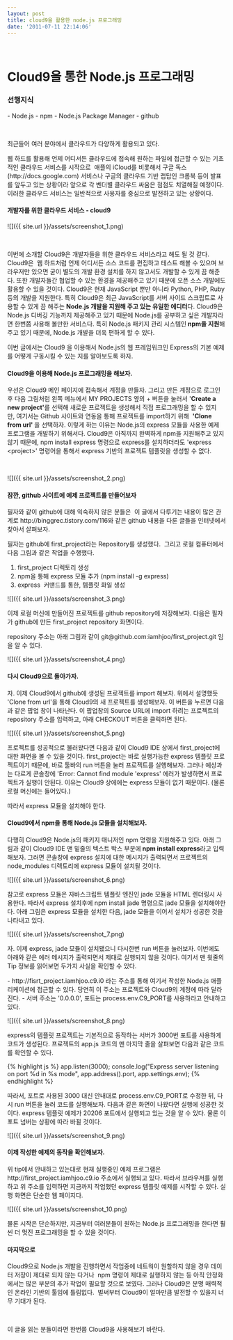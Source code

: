 ```yaml
---
layout: post
title: cloud9을 활용한 node.js 프로그래밍
date: '2011-07-11 22:14:06'
---
```


<p> </p>
<h1>Cloud9을 통한 Node.js 프로그래밍</h1>
<h3>선행지식</h3>
<p>- Node.js - npm - Node.js Package Manager - github</p>
<p> </p>
<p>최근들어 여러 분야에서 클라우드가 다양하게 활용되고 있다.</p>
<p>웹 하드를 활용해 언제 어디서든 클라우드에 접속해 원하는 파일에 접근할 수 있는 기초적인 클라우드 서비스를 시작으로  애플의 iCloud를 비롯해서 구글 독스(http://docs.google.com) 서비스나 구글의 클라우드 기반 랩탑인 크롬북 등이 발표를 앞두고 있는 상황이라 앞으로 각 벤더별 클라우드 싸움은 점점도 치열해질 예정이다. 이러한 클라우드 서비스는 일반적으로 사용자를 중심으로 발전하고 있는 상황이다.</p>
<h4>개발자를 위한 클라우드 서비스 - cloud9</h4>
![]({{ site.url }}/assets/screenshot_1.png)
<p> </p>
<p>이번에 소개할 Cloud9은 개발자들을 위한 클라우드 서비스라고 해도 될 것 같다. Cloud9은  웹 하드처럼 언제 어디서든 소스 코드를 편집하고 테스트 해볼 수 있으며 브라우저만 있으면 굳이 별도의 개발 환경 설치를 하지 않고서도 개발할 수 있게 끔 해준다. 또한 개발자들간 협업할 수 있는 환경을 제공해주고 있기 때문에 오픈 소스 개발에도 활용할 수 있을 것이다. Cloud9은 현재 JavaScript 뿐만 아니라 Python, PHP, Ruby 등의 개발을 지원한다. 특히 Cloud9은 최근 JavaScript를 서버 사이드 스크립트로 사용할 수 있게 끔 해주는 <strong>Node.js 개발을 지원해 주고 있는 유일한 에디터</strong>다. Cloud9은 Node.js 디버깅 기능까지 제공해주고 있기 때문에 Node.js를 공부하고 싶은 개발자라면 한번쯤 사용해 볼만한 서비스다. 특히 Node.js 패키지 관리 시스템인<strong> npm을 지원</strong>해주고 있기 때문에, Node.js 개발을 더욱 편하게 할 수 있다.</p>
<p>이번 글에서는 Cloud9 을 이용해서 Node.js의 웹 프레임워크인 Express의 기본 예제를 어떻게 구동시킬 수 있는 지를 알아보도록 하자.</p>
<h4>Cloud9을 이용해 Node.js 프로그래밍을 해보자.</h4>
<p>우선은 Cloud9 메인 페이지에 접속해서 계정을 만들자. 그리고 만든 계정으로 로그인 후 다음 그림처럼 왼쪽 메뉴에서 MY PROJECTS 옆의 + 버튼을 눌러서 '<strong>Create a new project'</strong>를 선택해 새로운 프로젝트을 생성해서 직접 프로그래밍을 할 수 있지만, 여기서는 Github 사이트와 연동을 통해 프로젝트를 import하기 위해  <strong>'Clone from url' </strong>을 선택하자. 이렇게 하는 이유는 Node.js의 express 모듈을 사용한 예제 프로그램을 개발하기 위해서다. Cloud9은 아직까지 완벽하게 npm을 지원해주고 있지 않기 때문에, npm install express 명령으로 express를 설치하더라도 'express &lt;project&gt;' 명령어을 통해서 express 기반의 프로젝트 템플릿을 생성할 수 없다.</p>
<p> </p>

![]({{ site.url }}/assets/screenshot_2.png)

<h4>잠깐, github 사이트에 예제 프로젝트를 만들어보자</h4>
<p>필자와 같이 github에 대해 익숙하지 않은 분들은  이 글에서 다루기는 내용이 많은 관계로 http://binggrec.tistory.com/116와 같은 github 내용을 다룬 글들을 인터넷에서 찾아서 살펴보자.</p>
필자는 github에 first_project라는 Repository를 생성했다.  그리고 로컬 컴퓨터에서 다음 그림과 같은 작업을 수행했다. 

1. first_project 디렉토리 생성 
2. npm을 통해 express 모듈 추가 (npm install -g express) 
3. express  커맨드를 통한, 템플릿 화일 생성

![]({{ site.url }}/assets/screenshot_3.png)
<p>이제 로컬 머신에 만들어진 프로젝트를 github repository에 저장해보자. 다음은 필자가 github에 만든 first_project repository 화면이다.</p>
<p>repository 주소는 아래 그림과 같이 git@github.com:iamhjoo/first_project.git 임을 알 수 있다.</p>
![]({{ site.url }}/assets/screenshot_4.png)

<h4>다시 Cloud9으로 돌아가자.</h4>
<p>자. 이제 Cloud9에서 github에 생성된 프로젝트를 import 해보자. 위에서 설명했듯 'Clone from url'을 통해 Cloud9의 새 프로젝트를 생성해보자. 이 버튼을 누르면 다음과 같은 팝업 창이 나타난다. 이 팝업창의 Source URL에 import 하려는 프로젝트의 repository 주소를 입력하고, 아래 CHECKOUT 버튼을 클릭하면 된다.</p>
![]({{ site.url }}/assets/screenshot_5.png)

<p>프로젝트를 성공적으로 불러왔다면 다음과 같이 Cloud9 IDE 상에서 first_project에 대한 화면을 볼 수 있을 것이다. first_project는 바로 실행가능한 express 템플릿 프로젝트이기 때문에, 바로 툴바의 run 버튼을 눌러 프로젝트를 실행해보자. 그러나 예상과는 다르게 콘솔창에 'Error: Cannot find module 'express' 에러가 발생하면서 프로젝트가 실행이 안된다. 이유는 Cloud9 상에에는 express 모듈이 없기 때문이다. (물론 로컬 머신에는 들어있다.)</p>
<p>따라서 express 모듈을 설치해야 한다.</p>
<h4>Cloud9에서 npm을 통해 Node.js 모듈을 설치해보자.</h4>
<p>다행히 Cloud9은 Node.js의 패키지 매니저인 npm 명령을 지원해주고 있다. 아래 그림과 같이 Cloud9 IDE 맨 밑줄의 텍스트 박스 부분에<strong> npm install express</strong>라고 입력해보자. 그러면 콘솔창에 express 설치에 대한 메시지가 출력되면서 프로젝트의 node_modules 디렉토리에 express 모듈이 설치될 것이다.</p>
![]({{ site.url }}/assets/screenshot_6.png)

<p>참고로 express 모듈은 자바스크립트 템플릿 엔진인 jade 모듈을 HTML 렌더링시 사용한다. 따라서 express 설치후에 npm install jade 명령으로 jade 모듈을 설치해야한다. 아래 그림은 express 모듈을 설치한 다음, jade 모듈을 이어서 설치가 성공한 것을 나타내고 있다.</p>
![]({{ site.url }}/assets/screenshot_7.png)

<p>자. 이제 express, jade 모듈이 설치됐으니 다시한번 run 버튼을 눌러보자. 이번에도 아래와 같은 에러 메시지가 출력되면서 제대로 실행되지 않을 것이다. 여기서 맨 윗줄의 Tip 정보를 읽어보면 두가지 사실을 확인할 수 있다.</p>
<p>- http://fisrt_project.iamhjoo.c9.i0 라는 주소를 통해 여기서 작성한 Node.js 애플리케이션에 접근할 수 있다. 당연히 이 주소는 프로젝트와 Cloud9의 계정에 따라 달라진다. - 서버 주소는 '0.0.0.0', 포트는 process.env.C9_PORT를 사용하라고 안내하고 있다.</p>
![]({{ site.url }}/assets/screenshot_8.png)

<p>express의 템플릿 프로젝트는 기본적으로 동작하는 서버가 3000번 포트를 사용하게 코드가 생성된다. 프로젝트의 app.js 코드의 맨 마지막 줄을 살펴보면 다음과 같은 코드를 확인할 수 있다.</p>

{% highlight js %}
app.listen(3000);
console.log("Express server listening on port %d in %s mode", app.address().port, app.settings.env);
{% endhighlight %}

<p>따라서, 포트로 사용된 3000 대신 안내대로 process.env.C9_PORT로 수정한 뒤, 다시 run 버튼을 눌러 코드를 실행해보자. 다음과 같은 화면이 나왔다면 실행에 성공한 것이다. express 템플릿 예제가 20206 포트에서 실행되고 있는 것을 알 수 있다. 물론 이 포트 넘버는 상황에 따라 바뀔 것이다.</p>
![]({{ site.url }}/assets/screenshot_9.png)

<h4>이제 작성한 예제의 동작을 확인해보자.</h4>
<p>위 tip에서 안내하고 있는대로 현재 실행중인 예제 프로그램은 http://first_project.iamhjoo.c9.io 주소에서 실행되고 있다. 따라서 브라우저를 실행하고 위 주소를 입력하면 지금까지 작업했던 express 템플릿 예제를 시작할 수 있다. 실행 화면은 단순한 웹 페이지다.</p>
![]({{ site.url }}/assets/screenshot_10.png)
<p>물론 시작은 단순하지만, 지금부터 여러분들이 원하는 Node.js 프로그래밍을 한다면 훨씬 더 멋진 프로그래밍을 할 수 있을 것이다.</p>
<h4>마지막으로</h4>
<p>Cloud9으로 Node.js 개발을 진행하면서 작업중에 네트웍이 원할하지 않을 경우 데이터 저장이 제대로 되지 않는 다거나  npm 명령이 제대로 실행하지 않는 등 아직 안정화에서는 많은 부분의 추가 작업이 필요할 것으로 보였다. 그러나 Cloud9은 분명 매력적인 온라인 기반의 툴임에 틀림없다.  벌써부터 Cloud9이 얼마만큼 발전할 수 있을지 너무 기대가 된다.</p>
<p> </p>
<p>이 글을 읽는 분들이라면 한번쯤 Cloud9을 사용해보기 바란다.</p>
